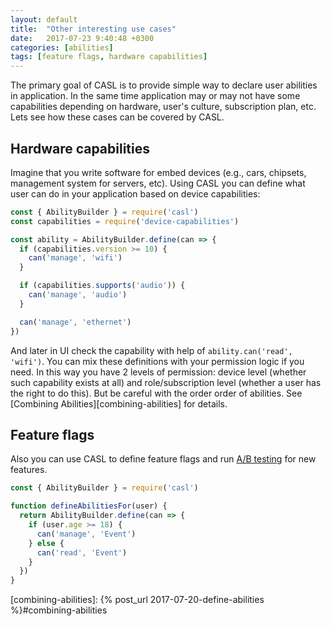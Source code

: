 ```yaml
---
layout: default
title:  "Other interesting use cases"
date:   2017-07-23 9:40:48 +0300
categories: [abilities]
tags: [feature flags, hardware capabilities]
---
```


The primary goal of CASL is to provide simple way to declare user abilities in application. In the same time application may or may not have some capabilities depending on hardware, user's culture, subscription plan, etc. Lets see how these cases can be covered by CASL.

## Hardware capabilities

Imagine that you write software for embed devices (e.g., cars, chipsets, management system for servers, etc). Using CASL you can define what user can do
in your application based on device capabilities:

```js
const { AbilityBuilder } = require('casl')
const capabilities = require('device-capabilities')

const ability = AbilityBuilder.define(can => {
  if (capabilities.version >= 10) {
    can('manage', 'wifi')
  }

  if (capabilities.supports('audio')) {
    can('manage', 'audio')
  }

  can('manage', 'ethernet')
})
```

And later in UI check the capability with help of `ability.can('read', 'wifi')`. You can mix these definitions with your permission logic if you need. In this way you have 2 levels of permission: device level (whether such capability exists at all) and role/subscription level (whether a user has the right to do this). But be careful with the order order of abilities. See [Combining Abilities][combining-abilities] for details.

## Feature flags

Also you can use CASL to define feature flags and run [A/B testing](https://en.wikipedia.org/wiki/A/B_testing) for new features.

```js
const { AbilityBuilder } = require('casl')

function defineAbilitiesFor(user) {
  return AbilityBuilder.define(can => {
    if (user.age >= 18) {
      can('manage', 'Event')
    } else {
      can('read', 'Event')
    }
  })  
}
```

[combining-abilities]: {% post_url 2017-07-20-define-abilities %}#combining-abilities
